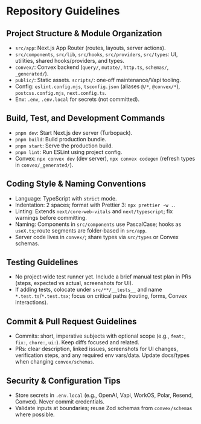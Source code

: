 # Repository Guidelines

## Project Structure & Module Organization
- `src/app`: Next.js App Router (routes, layouts, server actions).
- `src/components`, `src/lib`, `src/hooks`, `src/providers`, `src/types`: UI, utilities, shared hooks/providers, and types.
- `convex/`: Convex backend (`query/`, `mutate/`, `http.ts`, `schemas/`, `_generated/`).
- `public/`: Static assets. `scripts/`: one‑off maintenance/Vapi tooling.
- Config: `eslint.config.mjs`, `tsconfig.json` (aliases `@/*`, `@convex/*`), `postcss.config.mjs`, `next.config.ts`.
- Env: `.env`, `.env.local` for secrets (not committed).

## Build, Test, and Development Commands
- `pnpm dev`: Start Next.js dev server (Turbopack).
- `pnpm build`: Build production bundle.
- `pnpm start`: Serve the production build.
- `pnpm lint`: Run ESLint using project config.
- Convex: `npx convex dev` (dev server), `npx convex codegen` (refresh types in `convex/_generated/`).

## Coding Style & Naming Conventions
- Language: TypeScript with `strict` mode.
- Indentation: 2 spaces; format with Prettier 3: `npx prettier -w .`.
- Linting: Extends `next/core-web-vitals` and `next/typescript`; fix warnings before committing.
- Naming: Components in `src/components` use PascalCase; hooks as `useX.ts`; route segments are folder‑based in `src/app`.
- Server code lives in `convex/`; share types via `src/types` or Convex schemas.

## Testing Guidelines
- No project‑wide test runner yet. Include a brief manual test plan in PRs (steps, expected vs actual, screenshots for UI).
- If adding tests, colocate under `src/**/__tests__` and name `*.test.ts`/`*.test.tsx`; focus on critical paths (routing, forms, Convex interactions).

## Commit & Pull Request Guidelines
- Commits: short, imperative subjects with optional scope (e.g., `feat:`, `fix:`, `chore:`, `ui:`). Keep diffs focused and related.
- PRs: clear description, linked issues, screenshots for UI changes, verification steps, and any required env vars/data. Update docs/types when changing `convex/schemas`.

## Security & Configuration Tips
- Store secrets in `.env.local` (e.g., OpenAI, Vapi, WorkOS, Polar, Resend, Convex). Never commit credentials.
- Validate inputs at boundaries; reuse Zod schemas from `convex/schemas` where possible.
